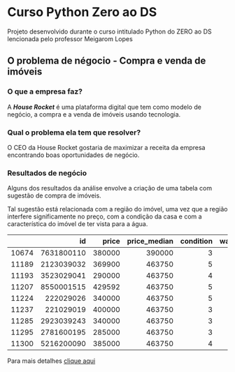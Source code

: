 # Curso Python Zero ao DS 
 Projeto desenvolvido durante o curso intitulado Python do ZERO ao DS lencionada pelo professor Meigarom Lopes
 
## O problema de négocio - Compra e venda de imóveis

### O que a empresa faz?

A ***House Rocket*** é uma plataforma digital que tem como modelo de negócio, a compra e a venda de imóveis usando tecnologia.

### Qual o problema ela tem que resolver?

O CEO da House Rocket gostaria de maximizar a receita da empresa encontrando boas oportunidades de negócio.

### Resultados de negócio

Alguns dos resultados da análise envolve a criação de uma tabela com sugestão de compra de imóveis. 

Tal sugestão está relacionada com a região do imóvel, uma vez que a região interfere significamente no preço, com a condição da casa e com a característica do imóvel de ter vista para a água. 

|       |         id |   price |   price_median |   condition |   waterfront | status   |
|------:|-----------:|--------:|---------------:|------------:|-------------:|:---------|
| 10674 | 7631800110 |  380000 |         390000 |           3 |            1 | Compra   |
| 11189 | 2123039032 |  369900 |         463750 |           5 |            1 | Compra   |
| 11193 | 3523029041 |  290000 |         463750 |           4 |            1 | Compra   |
| 11207 | 8550001515 |  429592 |         463750 |           5 |            1 | Compra   |
| 11224 |  222029026 |  340000 |         463750 |           5 |            1 | Compra   |
| 11237 |  221029019 |  400000 |         463750 |           3 |            1 | Compra   |
| 11285 | 2923039243 |  340000 |         463750 |           3 |            1 | Compra   |
| 11295 | 2781600195 |  285000 |         463750 |           3 |            1 | Compra   |
| 11300 | 5216200090 |  385000 |         463750 |           4 |            1 | Compra   |









Para mais detalhes [clique aqui]()

